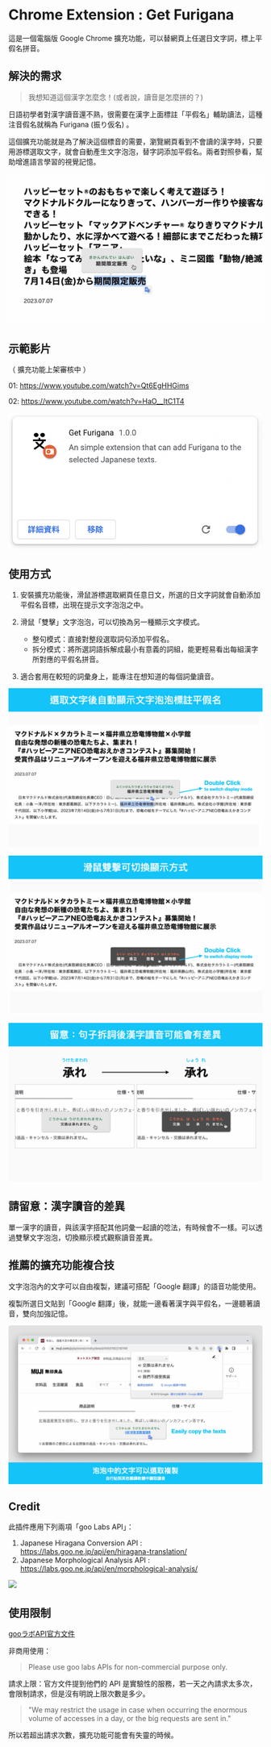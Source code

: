 # Chrome Extension : Get Furigana 

這是一個電腦版 Google Chrome 擴充功能，可以替網頁上任選日文字詞，標上平假名拼音。

## 解決的需求

> 我想知道這個漢字怎麼念！(或者說，讀音是怎麼拼的？)

日語初學者對漢字讀音還不熟，很需要在漢字上面標註「平假名」輔助讀法，這種注音假名就稱為 Furigana (振り仮名) 。

這個擴充功能就是為了解決這個標音的需要，瀏覽網頁看到不會讀的漢字時，只要用游標選取文字，就會自動產生文字泡泡，替字詞添加平假名。兩者對照參看，幫助增進語言學習的視覺記憶。

![](https://github.com/Judy-Nihao/furigana/blob/main/public/extension-demo.jpeg?raw=true)

## 示範影片

（ 擴充功能上架審核中 ）

01: https://www.youtube.com/watch?v=Qt6EgHHGims

02: https://www.youtube.com/watch?v=HaO__ItC1T4


![](https://github.com/Judy-Nihao/furigana/blob/main/public/extension-preview-02.png?raw=true)


## 使用方式
1. 安裝擴充功能後，滑鼠游標選取網頁任意日文，所選的日文字詞就會自動添加平假名音標，出現在提示文字泡泡之中。

2. 滑鼠「雙擊」文字泡泡，可以切換為另一種顯示文字模式。
    - 整句模式：直接對整段選取詞句添加平假名。
    - 拆分模式：將所選詞語拆解成最小有意義的詞組，能更輕易看出每組漢字所對應的平假名拼音。

3. 適合套用在較短的詞彙身上，能專注在想知道的每個詞彙讀音。

![](https://github.com/Judy-Nihao/furigana/blob/main/public/%E2%80%8Efurigana%E7%A4%BA%E6%84%8F%E5%9C%9601.jpeg?raw=true)

![](https://github.com/Judy-Nihao/furigana/blob/main/public/%E2%80%8Efurigana%E7%A4%BA%E6%84%8F%E5%9C%9602.jpeg?raw=true)

![](https://github.com/Judy-Nihao/furigana/blob/main/public/%E2%80%8Efurigana%E7%A4%BA%E6%84%8F%E5%9C%9604.jpeg?raw=true)

## 請留意：漢字讀音的差異
單一漢字的讀音，與該漢字搭配其他詞彙一起讀的唸法，有時候會不一樣。可以透過雙擊文字泡泡，切換顯示模式觀察讀音差異。

## 推薦的擴充功能複合技
文字泡泡內的文字可以自由複製，建議可搭配「Google 翻譯」的語音功能使用。

複製所選日文貼到「Google 翻譯」後，就能一邊看著漢字與平假名，一邊聽著讀音，雙向加強記憶。

![](https://github.com/Judy-Nihao/furigana/blob/main/public/%E2%80%8Efurigana%E7%A4%BA%E6%84%8F%E5%9C%9603.jpeg?raw=true)


## Credit

此插件應用下列兩項「goo Labs API」：

1. Japanese Hiragana Conversion API : https://labs.goo.ne.jp/api/en/hiragana-translation/
2. Japanese Morphological Analysis API : https://labs.goo.ne.jp/api/en/morphological-analysis/

![](https://u.xgoo.jp/img/sgoo.png)

## 使用限制
[gooラボAPI官方文件](https://labs.goo.ne.jp/apiusage/)

非商用使用：
> Please use goo labs APIs for non-commercial purpose only. 

請求上限：官方文件提到他們的 API 是實驗性的服務，若一天之內請求太多次，會限制請求，但是沒有明說上限次數是多少。

> "We may restrict the usage in case when occurring the enormous volume of accesses in a day, or the big requests are sent in."

所以若超出請求次數，擴充功能可能會有失靈的時候。
